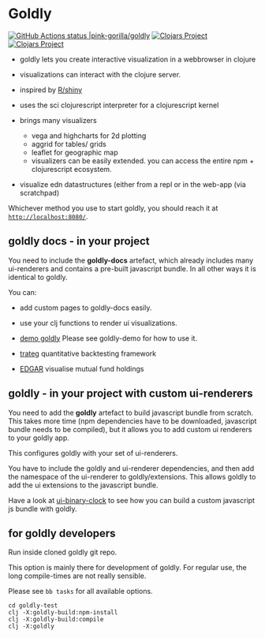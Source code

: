 # Goldly 
[![GitHub Actions status |pink-gorilla/goldly](https://github.com/pink-gorilla/goldly/workflows/CI/badge.svg)](https://github.com/pink-gorilla/goldly/actions?workflow=CI)
[![Clojars Project](https://img.shields.io/clojars/v/org.pinkgorilla/goldly.svg)](https://clojars.org/org.pinkgorilla/goldly)
[![Clojars Project](https://img.shields.io/clojars/v/org.pinkgorilla/goldly-docs.svg)](https://clojars.org/org.pinkgorilla/goldly-docs)

- goldly lets you create interactive visualization in a webbrowser in clojure
- visualizations can interact with the clojure server.
- inspired by [R/shiny](https://shiny.rstudio.com/)
- uses the sci clojurescript interpreter for a clojurescript kernel
- brings many visualizers 
  - vega and highcharts for 2d plotting
  - aggrid for tables/ grids
  - leaflet for geographic map
  - visualizers can be easily extended. you can access the entire npm + clojurescript ecosystem.

- visualize edn datastructures (either from a repl or in the web-app (via scratchpad) 

Whichever method you use to start goldly, you should reach it at [`http://localhost:8080/`](http://localhost:8080/).

## goldly docs - in your project 

You need to include the **goldly-docs** artefact, which already includes many ui-renderers 
and contains a pre-built javascript bundle. In all other ways it is identical to goldly.

You can:
- add custom pages to goldly-docs easily.
- use your clj functions to render ui visualizations.

- [demo goldly](https://github.com/pink-gorilla/demo-goldly) Please see goldly-demo for how to use it.
- [trateg](https://github.com/clojure-quant/trateg) quantitative backtesting framework
- [EDGAR](https://github.com/clojure-quant/edgar) visualise mutual fund holdings


## goldly - in your  project **with custom ui-renderers**

You need to add the **goldly** artefact to build javascript bundle from scratch. 
This takes more time (npm dependencies have to be downloaded, javascript bundle needs to be compiled), 
but it allows you to add custom ui renderers to your goldly app.

This configures goldly with your set of ui-renderers.

You have to include the goldly and ui-renderer dependencies, and then add the
namespace of the ui-renderer to goldly/extensions. This allows goldly to 
add the ui extensions to the javascript bundle.

Have a look at [ui-binary-clock](https://github.com/pink-gorilla/ui-binary-clock) to
see how you can build a custom javascript js bundle with goldly. 


## for goldly developers 

Run inside cloned goldly git repo.

This option is mainly there for development of goldly. 
For regular use, the long compile-times are not really sensible.

Please see `bb tasks` for all available options. 

```
cd goldly-test
clj -X:goldly-build:npm-install
clj -X:goldly-build:compile
clj -X:goldly
```

